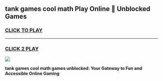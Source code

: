 
## tank games cool math Play Online 👋 Unblocked Games
<h3>
<a href="https://news.freeplayer.one?title=tank_games_cool_math&ref=17CMG">CLICK TO PLAY</a></h3>
<hr>

<h3>
<a href="https://news.freeplayer.one?title=tank_games_cool_math&ref=17CMG">CLICK 2 PLAY</a>
  
</h3>

<a href="https://news.freeplayer.one?title=tank_games_cool_math&ref=17CMG/"><img src="https://clearcache.store/games.png"></a>


**tank games cool math games unblocked: Your Gateway to Fun and Accessible Online Gaming**
